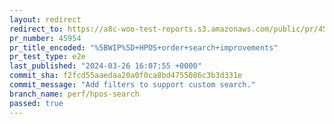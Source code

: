 ```yaml
---
layout: redirect
redirect_to: https://a8c-woo-test-reports.s3.amazonaws.com/public/pr/45954/e2e/index.html
pr_number: 45954
pr_title_encoded: "%5BWIP%5D+HPOS+order+search+improvements"
pr_test_type: e2e
last_published: "2024-03-26 16:07:55 +0000"
commit_sha: f2fcd55aaedaa20a0f0ca8bd4755086c3b3d331e
commit_message: "Add filters to support custom search."
branch_name: perf/hpos-search
passed: true
---
```

